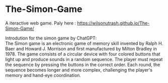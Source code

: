 # The-Simon-Game

A iteractive web game. 
Paly here : https://wilsonutrash.github.io/The-Simon-Game/ 

Introdution for the simon game by ChatGPT:  
The Simon game is an electronic game of memory skill invented by Ralph H. Baer and Howard J. Morrison and first manufactured by Milton Bradley in 1978. The game consists of a circular device with four colored buttons that light up and produce sounds in a random sequence. The player must repeat the sequence by pressing the buttons in the correct order. Each round, the sequence becomes longer and more complex, challenging the player's memory and hand-eye coordination.
